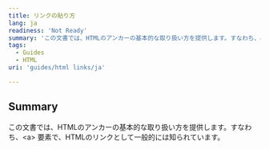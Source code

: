 ```yaml
---
title: リンクの貼り方
lang: ja
readiness: 'Not Ready'
summary: 'この文書では、HTMLのアンカーの基本的な取り扱い方を提供します。すなわち、&lt;a&gt; 要素で、HTMLのリンクとして一般的には知られています。'
tags:
  - Guides
  - HTML
uri: 'guides/html links/ja'

---
```

## <span>Summary</span>

この文書では、HTMLのアンカーの基本的な取り扱い方を提供します。すなわち、&lt;a&gt; 要素で、HTMLのリンクとして一般的には知られています。